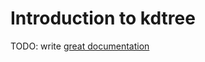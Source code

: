 # Introduction to kdtree

TODO: write [great documentation](http://jacobian.org/writing/what-to-write/)
